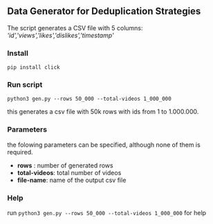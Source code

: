 ## Data Generator for Deduplication Strategies
The script generates a CSV file with 5 columns: _'id','views','likes','dislikes','timestamp'_

### Install
`pip install click`

### Run script
`python3 gen.py --rows 50_000 --total-videos 1_000_000`

this generates a csv file with 50k rows with ids from 1 to 1.000.000.

### Parameters
the folowing parameters can be specified, although none of them is required.
- __rows__ : number of generated rows
- __total-videos__: total number of videos
- __file-name__: name of the output csv file

### Help
run  `python3 gen.py --rows 50_000 --total-videos 1_000_000`  for help